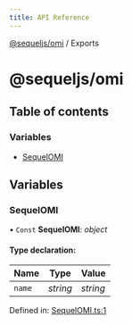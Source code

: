 ```yaml
---
title: API Reference
---
```


[@sequeljs/omi](README.md) / Exports

# @sequeljs/omi

## Table of contents

### Variables

- [SequelOMI](modules.md#sequelomi)

## Variables

### SequelOMI

• `Const` **SequelOMI**: _object_

#### Type declaration:

| Name   | Type     | Value    |
| ------ | -------- | -------- |
| `name` | _string_ | _string_ |

Defined in:
[SequelOMI.ts:1](https://github.com/sequeljs/omi/blob/203270b/src/SequelOMI.ts#L1)
